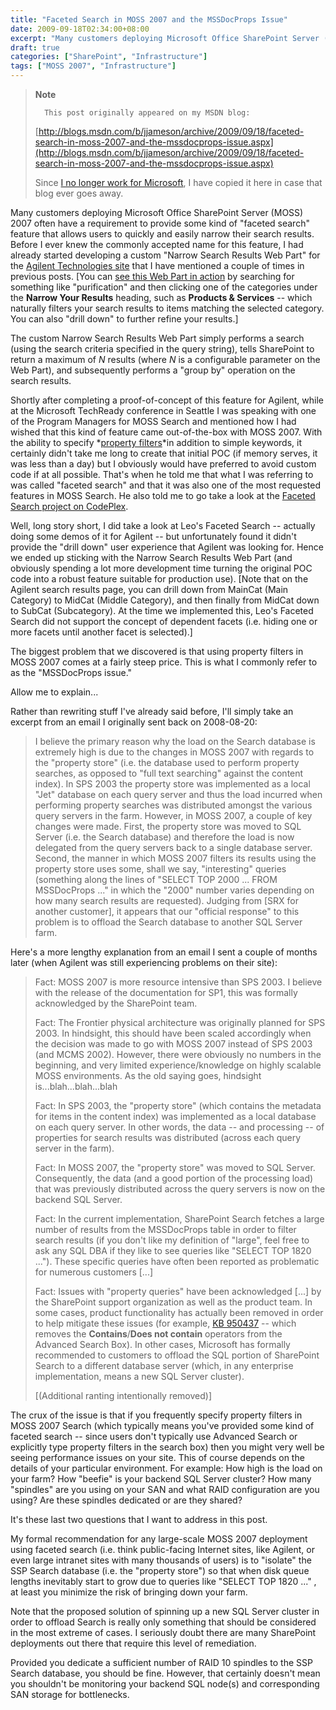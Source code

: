 ```yaml
---
title: "Faceted Search in MOSS 2007 and the MSSDocProps Issue"
date: 2009-09-18T02:34:00+08:00
excerpt: "Many customers deploying Microsoft Office SharePoint Server (MOSS) 2007 often have a requirement to provide some kind of \"faceted search\" feature that allows users to quickly and easily narrow their search results. Before I ever knew the commonly accepted..."
draft: true
categories: ["SharePoint", "Infrastructure"]
tags: ["MOSS 2007", "Infrastructure"]
---
```


> **Note**
> 
> 
> 		This post originally appeared on my MSDN blog:  
>   
> 
> 
> [http://blogs.msdn.com/b/jjameson/archive/2009/09/18/faceted-search-in-moss-2007-and-the-mssdocprops-issue.aspx](http://blogs.msdn.com/b/jjameson/archive/2009/09/18/faceted-search-in-moss-2007-and-the-mssdocprops-issue.aspx)
> 
> 
> Since
> 		[I no longer work for Microsoft](/blog/jjameson/2011/09/02/last-day-with-microsoft), I have copied it here in case that 
> 		blog ever goes away.


Many customers deploying Microsoft Office SharePoint Server (MOSS) 2007 often have a requirement to provide some kind of "faceted search" feature that allows users to quickly and easily narrow their search results. Before I ever knew the commonly accepted name for this feature, I had already started developing a custom "Narrow Search Results Web Part" for the[Agilent Technologies site](http://www.chem.agilent.com/) that I have mentioned a couple of times in previous posts. [You can[see this Web Part in action](http://www.chem.agilent.com/en-US/Search/Pages/default.aspx?k=purification&amp;a=%20scope:%22English%20%28U.S.%29%20Content%22+MainCat:%22Products+%26+Services%22) by searching for something like "purification" and then clicking one of the categories under the **Narrow Your Results** heading, such as **Products & Services** -- which naturally filters your search results to items matching the selected category. You can also "drill down" to further refine your results.]

The custom Narrow Search Results Web Part simply performs a search (using the search criteria specified in the query string), tells SharePoint to return a maximum of <var>N</var> results (where <var>N</var> is a configurable parameter on the Web Part), and subsequently performs a "group by" operation on the search results.

Shortly after completing a proof-of-concept of this feature for Agilent, while at the Microsoft TechReady conference in Seattle I was speaking with one of the Program Managers for MOSS Search and mentioned how I had wished that this kind of feature came out-of-the-box with MOSS 2007. With the ability to specify *[property filters](http://msdn.microsoft.com/en-us/library/ms582745.aspx)*in addition to simple keywords, it certainly didn't take me long to create that initial POC (if memory serves, it was less than a day) but I obviously would have preferred to avoid custom code if at all possible. That's when he told me that what I was referring to was called "faceted search" and that it was also one of the most requested features in MOSS Search. He also told me to go take a look at the[Faceted Search project on CodePlex](http://facetedsearch.codeplex.com/).

Well, long story short, I did take a look at Leo's Faceted Search -- actually doing some demos of it for Agilent -- but unfortunately found it didn't provide the "drill down" user experience that Agilent was looking for. Hence we ended up sticking with the Narrow Search Results Web Part (and obviously spending a lot more development time turning the original POC code into a robust feature suitable for production use). [Note that on the Agilent search results page, you can drill down from MainCat (Main Category) to MidCat (Middle Category), and then finally from MidCat down to SubCat (Subcategory). At the time we implemented this, Leo's Faceted Search did not support the concept of dependent facets (i.e. hiding one or more facets until another facet is selected).]

The biggest problem that we discovered is that using property filters in MOSS 2007 comes at a fairly steep price. This is what I commonly refer to as the "MSSDocProps issue."

Allow me to explain...

Rather than rewriting stuff I've already said before, I'll simply take an excerpt from an email I originally sent back on 2008-08-20:


> I believe the primary reason why the load on the Search database is extremely 
> 	high is due to the changes in MOSS 2007 with regards to the "property store" 
> 	(i.e. the database used to perform property searches, as opposed to "full 
> 	text searching" against the content index). In SPS 2003 the property store 
> 	was implemented as a local "Jet" database on each query server and thus 
> 	the load incurred when performing property searches was distributed amongst 
> 	the various query servers in the farm. However, in MOSS 2007, a couple of 
> 	key changes were made. First, the property store was moved to SQL Server 
> 	(i.e. the Search database) and therefore the load is now delegated from 
> 	the query servers back to a single database server. Second, the manner in 
> 	which MOSS 2007 filters its results using the property store uses some, 
> 	shall we say, "interesting" queries (something along the lines of "SELECT 
> 	TOP 2000 ... FROM MSSDocProps ..." in which the "2000" number varies depending 
> 	on how many search results are requested). Judging from [SRX for another 
> 	customer], it appears that our "official response" to this problem is to 
> 	offload the Search database to another SQL Server farm.


Here's a more lengthy explanation from an email I sent a couple of months later (when Agilent was still experiencing problems on their site):


> Fact: MOSS 2007 is more resource intensive than SPS 2003. I believe with 
> 	the release of the documentation for SP1, this was formally acknowledged 
> 	by the SharePoint team.
> 
> Fact: The Frontier physical architecture was originally planned for SPS 
> 	2003. In hindsight, this should have been scaled accordingly when the decision 
> 	was made to go with MOSS 2007 instead of SPS 2003 (and MCMS 2002). However, 
> 	there were obviously no numbers in the beginning, and very limited experience/knowledge 
> 	on highly scalable MOSS environments. As the old saying goes, hindsight 
> 	is...blah...blah...blah
> 
> Fact: In SPS 2003, the "property store" (which contains the metadata 
> 	for items in the content index) was implemented as a local database on each 
> 	query server. In other words, the data -- and processing -- of properties 
> 	for search results was distributed (across each query server in the farm).
> 
> Fact: In MOSS 2007, the "property store" was moved to SQL Server. Consequently, 
> 	the data (and a good portion of the processing load) that was previously 
> 	distributed across the query servers is now on the backend SQL Server.
> 
> Fact: In the current implementation, SharePoint Search fetches a large 
> 	number of results from the MSSDocProps table in order to filter search results 
> 	(if you don't like my definition of "large", feel free to ask any SQL DBA 
> 	if they like to see queries like "SELECT TOP 1820 ..."). These specific queries 
> 	have often been reported as problematic for numerous customers [...]
> 
> Fact: Issues with "property queries" have been acknowledged [...] by 
> 	the SharePoint support organization as well as the product team. In some 
> 	cases, product functionality has actually been removed in order to help 
> 	mitigate these issues (for example,
> 	[KB 950437](http://support.microsoft.com/kb/950437/) -- which 
> 	removes the **Contains**/**Does not contain** 
> 	operators from the Advanced Search Box). In other cases, Microsoft has formally 
> 	recommended to customers to offload the SQL portion of SharePoint Search 
> 	to a different database server (which, in any enterprise implementation, 
> 	means a new SQL Server cluster).
> 
> [(Additional ranting intentionally removed)]


The crux of the issue is that if you frequently specify property filters in MOSS 2007 Search (which typically means you've provided some kind of faceted search -- since users don't typically use Advanced Search or explicitly type property filters in the search box) then you might very well be seeing performance issues on your site. This of course depends on the details of your particular environment. For example: How high is the load on your farm? How "beefie" is your backend SQL Server cluster? How many "spindles" are you using on your SAN and what RAID configuration are you using? Are these spindles dedicated or are they shared?

It's these last two questions that I want to address in this post.

My formal recommendation for any large-scale MOSS 2007 deployment using faceted search (i.e. think public-facing Internet sites, like Agilent, or even large intranet sites with many thousands of users) is to "isolate" the SSP Search database (i.e. the "property store") so that when disk queue lengths inevitably start to grow due to queries like "SELECT TOP 1820 ..." , at least you minimize the risk of bringing down your farm.

Note that the proposed solution of spinning up a new SQL Server cluster in order to offload Search is really only something that should be considered in the most extreme of cases. I seriously doubt there are many SharePoint deployments out there that require this level of remediation.

Provided you dedicate a sufficient number of RAID 10 spindles to the SSP Search database, you should be fine. However, that certainly doesn't mean you shouldn't be monitoring your backend SQL node(s) and corresponding SAN storage for bottlenecks.

